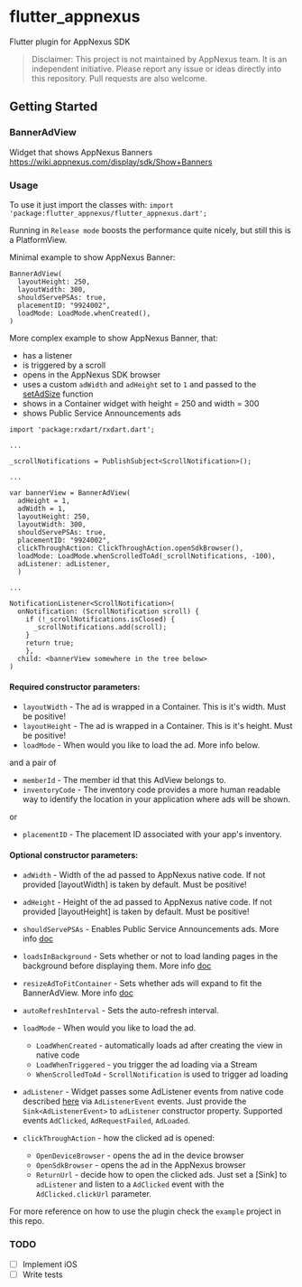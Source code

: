 # flutter_appnexus

Flutter plugin for AppNexus SDK

> Disclaimer: This project is not maintained by AppNexus team. It is an independent initiative. Please report any issue or ideas directly into this repository. Pull requests are also welcome.

## Getting Started

### BannerAdView
Widget that shows AppNexus Banners https://wiki.appnexus.com/display/sdk/Show+Banners

### Usage

To use it just import the classes with:
`import 'package:flutter_appnexus/flutter_appnexus.dart';`

Running in `Release mode` boosts the performance quite nicely, but still
this is a PlatformView.

Minimal example to show AppNexus Banner:
```
BannerAdView(
  layoutHeight: 250,
  layoutWidth: 300,
  shouldServePSAs: true,
  placementID: "9924002",
  loadMode: LoadMode.whenCreated(),
)
```

More complex example to show AppNexus Banner, that:
- has a listener
- is triggered by a scroll
- opens in the AppNexus SDK browser
- uses a custom `adWidth` and `adHeight` set to `1` and passed to the
  [setAdSize](https://wiki.appnexus.com/display/ST/BannerAdView#setAdSize-int-int-) function
- shows in a Container widget with height = 250 and width = 300
- shows Public Service Announcements ads
```
import 'package:rxdart/rxdart.dart';

...

_scrollNotifications = PublishSubject<ScrollNotification>();

...

var bannerView = BannerAdView(
  adHeight = 1,
  adWidth = 1,
  layoutHeight: 250,
  layoutWidth: 300,
  shouldServePSAs: true,
  placementID: "9924002",
  clickThroughAction: ClickThroughAction.openSdkBrowser(),
  loadMode: LoadMode.whenScrolledToAd(_scrollNotifications, -100),
  adListener: adListener,
  )

...

NotificationListener<ScrollNotification>(
  onNotification: (ScrollNotification scroll) {
    if (!_scrollNotifications.isClosed) {
      _scrollNotifications.add(scroll);
    }
    return true;
    },
  child: <bannerView somewhere in the tree below>
)
```

#### Required constructor parameters:
* `layoutWidth` - The ad is wrapped in a Container. This is it's width. Must be positive!
* `layoutHeight` - The ad is wrapped in a Container. This is it's height. Must be positive!
* `loadMode` - When would you like to load the ad. More info below.

and a pair of
* `memberId` - The member id that this AdView belongs to.
* `inventoryCode` - The inventory code provides a more human readable way to identify the location in your application where ads will be shown.

or
* `placementID` - The placement ID associated with your app's inventory.

#### Optional constructor parameters:
* `adWidth` - Width of the ad passed to AppNexus native code. If not provided [layoutWidth] is taken by default. Must be positive!
* `adHeight` - Height of the ad passed to AppNexus native code. If not provided [layoutHeight] is taken by default. Must be positive!
* `shouldServePSAs` - Enables Public Service Announcements ads. More info [doc](https://wiki.appnexus.com/display/sdk/Toggle+PSAs)
* `loadsInBackground` - Sets whether or not to load landing pages in the background before displaying them. More info [doc](https://wiki.appnexus.com/display/ST/AdView#setLoadsInBackground-boolean-)
* `resizeAdToFitContainer` - Sets whether ads will expand to fit the BannerAdView. More info [doc](https://wiki.appnexus.com/display/ST/BannerAdView#setResizeAdToFitContainer-boolean-)
* `autoRefreshInterval` - Sets the auto-refresh interval.
* `loadMode` - When would you like to load the ad.
  * `LoadWhenCreated` - automatically loads ad after creating the view in native code
  * `LoadWhenTriggered` - you trigger the ad loading via a Stream
  * `WhenScrolledToAd` - `ScrollNotification` is used to trigger ad loading

* `adListener` - Widget passes some AdListener events from native code described [here](https://wiki.appnexus.com/display/sdk/Receive+Ad+View+Status+Events) via `AdListenerEvent` events. Just provide the `Sink<AdListenerEvent>` to `adListener` constructor property. Supported events `AdClicked`, `AdRequestFailed`, `AdLoaded`.

* `clickThroughAction` - how the clicked ad is opened:
  * `OpenDeviceBrowser` - opens the ad in the device browser
  * `OpenSdkBrowser` - opens the ad in the AppNexus browser
  * `ReturnUrl`  - decide how to open the clicked ads. Just set a [Sink<AdListenerEvent>] to `adListener` and listen to a `AdClicked` event with
the `AdClicked.clickUrl` parameter.

For more reference on how to use the plugin check the `example` project in this repo.

### TODO
- [ ] Implement iOS
- [ ] Write tests
